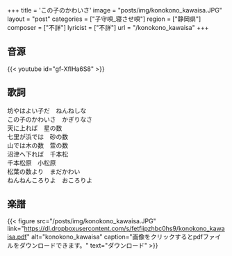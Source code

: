 +++
title = 'この子のかわいさ'
image = "posts/img/konokono_kawaisa.JPG"
layout = "post"
categories = ["子守唄_寝させ唄"]
region = ["静岡県"]
composer = ["不詳"]
lyricist = ["不詳"]
url = "/konokono_kawaisa"
+++

## 音源
{{< youtube id="gf-XflHa6S8" >}}

## 歌詞
坊やはよい子だ　ねんねしな  
この子のかわいさ　かぎりなさ  
天に上れば　星の数  
七里が浜では　砂の数  
山では木の数　萱の数  
沼津へ下れば　千本松  
千本松原　小松原  
松葉の数より　まだかわい  
ねんねんころりよ　おころりよ  

## 楽譜
{{< figure src="/posts/img/konokono_kawaisa.JPG" link="https://dl.dropboxusercontent.com/s/fetfiipzhbc0hs9/konokono_kawaisa.pdf" alt="konokono_kawaisa" caption="画像をクリックするとpdfファイルをダウンロードできます。" text="ダウンロード" >}}